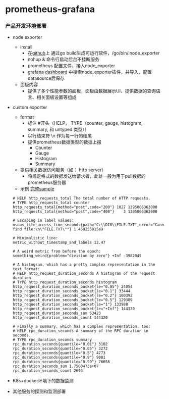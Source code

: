 # prometheus-grafana  

### 产品开发环境部署

- node exporter
  - install
    - 在[github](https://github.com/prometheus/node_exporter)上 通过go build生成可运行软件，/go/bin/.node_exporter
    - nohup & 命令行启动后台不挂断服务
    - prometheus 配置文件，接入node_exporter
    - grafana [dashboard](https://grafana.com/grafana/dashboards) 中搜索node_exporter插件，并导入，配置datasource后保存
  - 面板内容
    - 提供了多个性能参数的面板，面板由数据展示UI、提供数据的查询语言、相关面板设置等组成
- custom exporter
  - format
    - 标注 #开头（HELP， TYPE（counter, gauge, histogram, summary, 和 untyped 类型））
    - 以行结束符 \n 作为每一行的结尾
    - 提供prometheus数据类型的数据上报
      - Counter
      - Gauge
      - Histogram
      - Summary
  - 提供相关数据访问服务（如： http server）
    - 将规定格式的数据发送给请求者，此处一般为用于pull数据的prometheus服务器
  - 示例 [完整sample](https://songjiayang.gitbooks.io/prometheus/content/exporter/sample.html)

  ``` ymal
  # HELP http_requests_total The total number of HTTP requests.
  # TYPE http_requests_total counter
  http_requests_total{method="post",code="200"} 1027 1395066363000
  http_requests_total{method="post",code="400"}    3 1395066363000

  # Escaping in label values:
  msdos_file_access_time_seconds{path="C:\\DIR\\FILE.TXT",error="Cannot find file:\n\"FILE.TXT\""} 1.458255915e9

  # Minimalistic line:
  metric_without_timestamp_and_labels 12.47

  # A weird metric from before the epoch:
  something_weird{problem="division by zero"} +Inf -3982045

  # A histogram, which has a pretty complex representation in the text format:
  # HELP http_request_duration_seconds A histogram of the request duration.
  # TYPE http_request_duration_seconds histogram
  http_request_duration_seconds_bucket{le="0.05"} 24054
  http_request_duration_seconds_bucket{le="0.1"} 33444
  http_request_duration_seconds_bucket{le="0.2"} 100392
  http_request_duration_seconds_bucket{le="0.5"} 129389
  http_request_duration_seconds_bucket{le="1"} 133988
  http_request_duration_seconds_bucket{le="+Inf"} 144320
  http_request_duration_seconds_sum 53423
  http_request_duration_seconds_count 144320

  # Finally a summary, which has a complex representation, too:
  # HELP rpc_duration_seconds A summary of the RPC duration in seconds.
  # TYPE rpc_duration_seconds summary
  rpc_duration_seconds{quantile="0.01"} 3102
  rpc_duration_seconds{quantile="0.05"} 3272
  rpc_duration_seconds{quantile="0.5"} 4773
  rpc_duration_seconds{quantile="0.9"} 9001
  rpc_duration_seconds{quantile="0.99"} 76656
  rpc_duration_seconds_sum 1.7560473e+07
  rpc_duration_seconds_count 2693
  ```

- K8s+docker环境下的数据监测
- 其他服务的探测和监测部署

